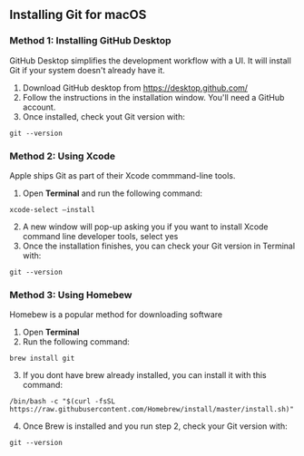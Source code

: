 ## Installing Git for macOS

### Method 1: Installing GitHub Desktop

GitHub Desktop simplifies the development workflow with a UI. It will install Git if your system doesn't already have it.

1. Download GitHub desktop from https://desktop.github.com/
2. Follow the instructions in the installation window. You'll need a GitHub account.
3. Once installed, check yout Git version with:
```
git --version
```

### Method 2: Using Xcode

Apple ships Git as part of their Xcode commmand-line tools.

1. Open **Terminal** and run the following command:
```
xcode-select —install
```
2. A new window will pop-up asking you if you want to install Xcode command line developer tools, select yes
3. Once the installation finishes, you can check your Git version in Terminal with:
```
git --version
```

### Method 3: Using Homebew

Homebew is a popular method for downloading software

1. Open **Terminal**
2. Run the following command:
```
brew install git
```
3. If you dont have brew already installed, you can install it with this command:
```
/bin/bash -c "$(curl -fsSL https://raw.githubusercontent.com/Homebrew/install/master/install.sh)"
```
4. Once Brew is installed and you run step 2, check your Git version with:
```
git --version
```
